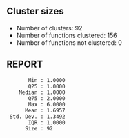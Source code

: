 ## Cluster sizes
* Number of clusters: 92
* Number of functions clustered: 156
* Number of functions not clustered: 0

## REPORT
```
       Min : 1.0000
       Q25 : 1.0000
    Median : 1.0000
       Q75 : 2.0000
       Max : 6.0000
      Mean : 1.6957
 Std. Dev. : 1.3492
       IQR : 1.0000
      Size : 92
```